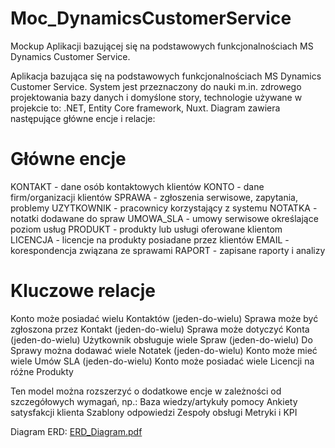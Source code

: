 # Moc_DynamicsCustomerService
Mockup Aplikacji bazującej się na podstawowych funkcjonalnościach MS Dynamics Customer Service. 

Aplikacja bazująca się na podstawowych funkcjonalnościach MS Dynamics Customer Service. System jest przeznaczony do nauki m.in. zdrowego projektowania bazy danych i domyślone story, technologie używane w projekcie to: .NET, Entity Core framework, Nuxt. Diagram zawiera następujące główne encje i relacje: 

# Główne encje
KONTAKT - dane osób kontaktowych klientów
KONTO - dane firm/organizacji klientów
SPRAWA - zgłoszenia serwisowe, zapytania, problemy
UZYTKOWNIK - pracownicy korzystający z systemu
NOTATKA - notatki dodawane do spraw
UMOWA_SLA - umowy serwisowe określające poziom usług
PRODUKT - produkty lub usługi oferowane klientom
LICENCJA - licencje na produkty posiadane przez klientów
EMAIL - korespondencja związana ze sprawami
RAPORT - zapisane raporty i analizy
# Kluczowe relacje
Konto może posiadać wielu Kontaktów (jeden-do-wielu)
Sprawa może być zgłoszona przez Kontakt (jeden-do-wielu)
Sprawa może dotyczyć Konta (jeden-do-wielu)
Użytkownik obsługuje wiele Spraw (jeden-do-wielu)
Do Sprawy można dodawać wiele Notatek (jeden-do-wielu)
Konto może mieć wiele Umów SLA (jeden-do-wielu)
Konto może posiadać wiele Licencji na różne Produkty

Ten model można rozszerzyć o dodatkowe encje w zależności od szczegółowych wymagań, np.:
Baza wiedzy/artykuły pomocy
Ankiety satysfakcji klienta
Szablony odpowiedzi
Zespoły obsługi
Metryki i KPI

Diagram ERD:
[ERD_Diagram.pdf](https://github.com/user-attachments/files/19319554/ERD_Diagram.pdf)
